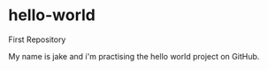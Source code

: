 # hello-world
First Repository

My name is jake and i'm practising the hello world project on GitHub. 
